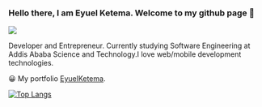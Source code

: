 ###                         Hello there, I am Eyuel Ketema. Welcome to my github page 👋

![](https://komarev.com/ghpvc/?username=Joelketema&color=red)

Developer and Entrepreneur. Currently studying Software Engineering at Addis Ababa Science and Technology.I love web/mobile development technologies.

😀 My portfolio [EyuelKetema](https://eyuelketema.netlify.app).
<!--
**Joelketema/Joelketema** is a ✨ _special_ ✨ repository because its `README.md` (this file) appears on your GitHub profile.

Here are some ideas to get you started:

 🔭 I’m currently working on 
- 🌱 I’m currently learning ...
- 👯 I’m looking to collaborate on ...
- 🤔 I’m looking for help with ...
- 💬 Ask me about ...
- 📫 How to reach me: ...
- 😄 Pronouns: ...
- ⚡ Fun fact: ...
-->
<!-- ![GitHub Stats](https://github-readme-stats.vercel.app/api?username=Joelketema&theme=radical&show_icons=true) -->

[![Top Langs](https://github-readme-stats.vercel.app/api/top-langs/?username=Joelketema&layout=compact)](https://github.com/anuraghazra/github-readme-stats)
